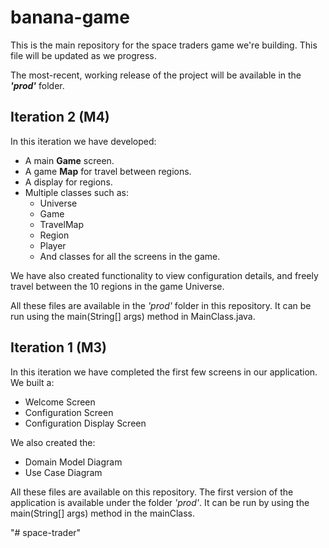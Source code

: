# banana-game

This is the main repository for the space traders game we're building. This file will be updated as we progress.

The most-recent, working release of the project will be available in the ***'prod'*** folder.

## Iteration 2 (M4)

In this iteration we have developed:

- A main **Game** screen.
- A game **Map** for travel between regions.
- A display for regions.
- Multiple classes such as:
  - Universe
  - Game
  - TravelMap
  - Region
  - Player
  - And classes for all the screens in the game.

We have also created functionality to view configuration details, and freely travel between the 10 regions in the game Universe. 

All these files are available in the *'prod'* folder in this repository. It can be run using the main(String[] args) method in MainClass.java.

## Iteration 1 (M3)

In this iteration we have completed the first few screens in our application. We built a:

- Welcome Screen
- Configuration Screen
- Configuration Display Screen

We also created the:
- Domain Model Diagram
- Use Case Diagram

All these files are available on this repository. The first version of the application is available under the folder *'prod'*. It can be run by using the main(String[] args) method in the mainClass.

"# space-trader" 

